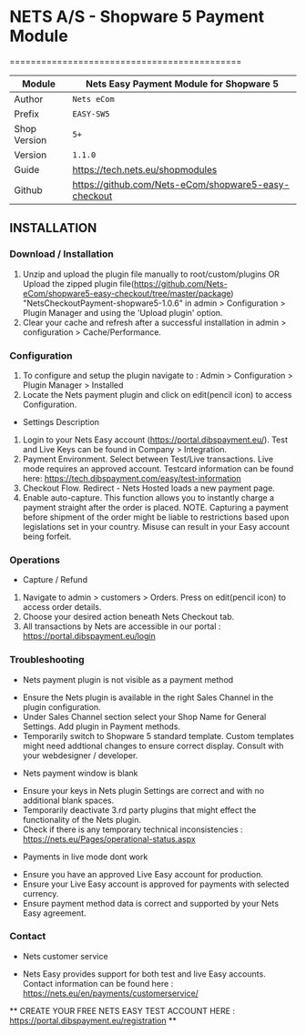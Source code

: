 # NETS A/S - Shopware 5 Payment Module
============================================

|Module | Nets Easy Payment Module for Shopware 5
|------|----------
|Author | `Nets eCom`
|Prefix | `EASY-SW5`
|Shop Version | `5+`
|Version | `1.1.0`
|Guide | https://tech.nets.eu/shopmodules
|Github | https://github.com/Nets-eCom/shopware5-easy-checkout

## INSTALLATION

### Download / Installation
1. Unzip and upload the plugin file manually to root/custom/plugins OR Upload the zipped plugin file(https://github.com/Nets-eCom/shopware5-easy-checkout/tree/master/package)
"NetsCheckoutPayment-shopware5-1.0.6" in admin > Configuration > Plugin Manager and using the 'Upload plugin' option.
2. Clear your cache and refresh after a successful installation in admin > configuration > Cache/Performance.


### Configuration
1. To configure and setup the plugin navigate to : Admin > Configuration > Plugin Manager > Installed
2. Locate the Nets payment plugin and click on edit(pencil icon) to access Configuration.

* Settings Description
1. Login to your Nets Easy account (https://portal.dibspayment.eu/). Test and Live Keys can be found in Company > Integration.
2. Payment Environment. Select between Test/Live transactions. Live mode requires an approved account. Testcard information can be found here: https://tech.dibspayment.com/easy/test-information 
3. Checkout Flow. Redirect - Nets Hosted loads a new payment page. 
4. Enable auto-capture. This function allows you to instantly charge a payment straight after the order is placed.
   NOTE. Capturing a payment before shipment of the order might be liable to restrictions based upon legislations set in your country. Misuse can result in your Easy account being forfeit.

### Operations
* Capture / Refund
1. Navigate to admin > customers > Orders. Press on edit(pencil icon) to access order details.
2. Choose your desired action beneath Nets Checkout tab.
3. All transactions by Nets are accessible in our portal : https://portal.dibspayment.eu/login

### Troubleshooting
* Nets payment plugin is not visible as a payment method
- Ensure the Nets plugin is available in the right Sales Channel in the plugin configuration.
- Under Sales Channel section select your Shop Name for General Settings. Add plugin in Payment methods.
- Temporarily switch to Shopware 5 standard template. Custom templates might need addtional changes to ensure correct display. Consult with your webdesigner / developer.

* Nets payment window is blank
- Ensure your keys in Nets plugin Settings are correct and with no additional blank spaces.
- Temporarily deactivate 3.rd party plugins that might effect the functionality of the Nets plugin.
- Check if there is any temporary technical inconsistencies : https://nets.eu/Pages/operational-status.aspx

* Payments in live mode dont work
- Ensure you have an approved Live Easy account for production.
- Ensure your Live Easy account is approved for payments with selected currency.
- Ensure payment method data is correct and supported by your Nets Easy agreement.

### Contact
* Nets customer service
- Nets Easy provides support for both test and live Easy accounts. Contact information can be found here : https://nets.eu/en/payments/customerservice/

** CREATE YOUR FREE NETS EASY TEST ACCOUNT HERE : https://portal.dibspayment.eu/registration **
